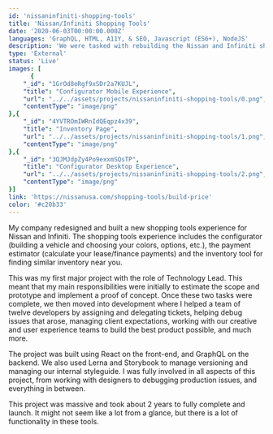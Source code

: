 ```yaml
---
id: 'nissaninfiniti-shopping-tools'
title: 'Nissan/Infiniti Shopping Tools'
date: '2020-06-03T00:00:00.000Z'
languages: 'GraphQL, HTML, A11Y, & SEO, Javascript (ES6+), NodeJS'
description: 'We were tasked with rebuilding the Nissan and Infiniti shopping tools applications. This was my first major project with the role of Technology Lead.'
type: 'External'
status: 'Live'
images: [
      {
	"_id": "1GrOd8eRgf9xSDr2a7KUJL",
	"title": "Configurator Mobile Experience",
	"url": "../../assets/projects/nissaninfiniti-shopping-tools/0.png",
	"contentType": "image/png"
},{
	"_id": "4YVTROmIWRnIdQEqpz4x39",
	"title": "Inventory Page",
	"url": "../../assets/projects/nissaninfiniti-shopping-tools/1.png",
	"contentType": "image/png"
},{
	"_id": "3QJMJdpZy4Po9exxmSQsTP",
	"title": "Configurator Desktop Experience",
	"url": "../../assets/projects/nissaninfiniti-shopping-tools/2.png",
	"contentType": "image/png"
}]
link: 'https://nissanusa.com/shopping-tools/build-price'
color: '#c20b33'
---
```


My company redesigned and built a new shopping tools experience for Nissan and Infiniti. The shopping tools experience includes the configurator (building a vehicle and choosing your colors, options, etc.), the payment estimator (calculate your lease/finance payments) and the inventory tool for finding similar inventory near you.

This was my first major project with the role of Technology Lead. This meant that my main responsibilities were initially to estimate the scope and prototype and implement a proof of concept. Once these two tasks were complete, we then moved into development where I helped a team of twelve developers by assigning and delegating tickets, helping debug issues that arose, managing client expectations, working with our creative and user experience teams to build the best product possible, and much more.

The project was built using React on the front-end, and GraphQL on the backend. We also used Lerna and Storybook to manage versioning and managing our internal styleguide. I was fully involved in all aspects of this project, from working with designers to debugging production issues, and everything in between. 

This project was massive and took about 2 years to fully complete and launch. It might not seem like a lot from a glance, but there is a lot of functionality in these tools.
